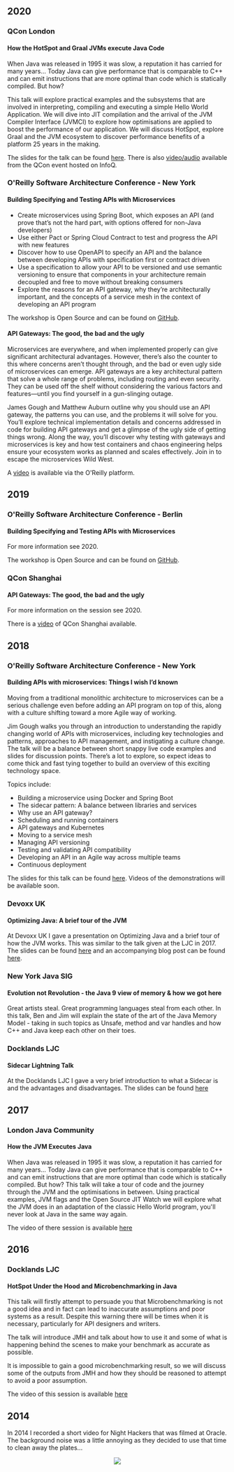 ## 2020

### QCon London
#### How the HotSpot and Graal JVMs execute Java Code

When Java was released in 1995 it was slow, a reputation it has carried for many years… 
Today Java can give performance that is comparable to C++ and can emit instructions that are more optimal than code which is statically compiled. But how?  

This talk will explore practical examples and the subsystems that are involved in interpreting, compiling and executing a simple Hello World Application. 
We will dive into JIT compilation and the arrival of the JVM Compiler Interface (JVMCI) to explore how optimisations are applied to boost the performance of our application. 
We will discuss HotSpot, explore Graal and the JVM ecosystem to discover performance benefits of a platform 25 years in the making.

The slides for the talk can be found [here](/assets/slide-decks/graal-compiler-java-printable.pdf).
There is also [video/audio](https://www.infoq.com/presentations/hotspot-graalvm-code-execution) available from the QCon event hosted on InfoQ. 

### O'Reilly Software Architecture Conference - New York
#### Building Specifying and Testing APIs with Microservices 

* Create microservices using Spring Boot, which exposes an API (and prove that’s not the hard part, with options offered for non-Java developers)
* Use either Pact or Spring Cloud Contract to test and progress the API with new features
* Discover how to use OpenAPI to specify an API and the balance between developing APIs with specification first or contract driven
* Use a specification to allow your API to be versioned and use semantic versioning to ensure that components in your architecture remain decoupled and free to move without breaking consumers
* Explore the reasons for an API gateway, why they’re architecturally important, and the concepts of a service mesh in the context of developing an API program

The workshop is Open Source and can be found on [GitHub](https://github.com/jpgough/api-workshop).

#### API Gateways: The good, the bad and the ugly

Microservices are everywhere, and when implemented properly can give significant architectural advantages. 
However, there’s also the counter to this where concerns aren’t thought through, and the bad or even ugly side of microservices can emerge. 
API gateways are a key architectural pattern that solve a whole range of problems, including routing and even security. 
They can be used off the shelf without considering the various factors and features—until you find yourself in a gun-slinging outage.

James Gough and Matthew Auburn outline why you should use an API gateway, the patterns you can use, and the problems it will solve for you. 
You’ll explore technical implementation details and concerns addressed in code for building API gateways and get a glimpse of the ugly side of getting things wrong. 
Along the way, you’ll discover why testing with gateways and microservices is key and how test containers and chaos engineering helps ensure your ecosystem works as planned and scales effectively. 
Join in to escape the microservices Wild West.

A [video](https://learning.oreilly.com/videos/oreilly-software-architecture/0636920333777/0636920333777-video329463) is available via the O'Reilly platform. 

## 2019

### O'Reilly Software Architecture Conference - Berlin
#### Building Specifying and Testing APIs with Microservices 

For more information see 2020.

The workshop is Open Source and can be found on [GitHub](https://github.com/jpgough/api-workshop).

### QCon Shanghai
#### API Gateways: The good, the bad and the ugly

For more information on the session see 2020.

There is a [video](https://www.youtube.com/watch?v=SuXfTm2xVPA) of QCon Shanghai available.

## 2018

### O'Reilly Software Architecture Conference - New York
#### Building APIs with microservices: Things I wish I’d known

Moving from a traditional monolithic architecture to microservices can be a serious challenge even before adding an API program on top of this, along with a culture shifting toward a more Agile way of working.

Jim Gough walks you through an introduction to understanding the rapidly changing world of APIs with microservices, including key technologies and patterns, approaches to API management, and instigating a culture change. 
The talk will be a balance between short snappy live code examples and slides for discussion points. 
There’s a lot to explore, so expect ideas to come thick and fast tying together to build an overview of this exciting technology space.

Topics include:

* Building a microservice using Docker and Spring Boot
* The sidecar pattern: A balance between libraries and services
* Why use an API gateway?
* Scheduling and running containers
* API gateways and Kubernetes
* Moving to a service mesh
* Managing API versioning
* Testing and validating API compatibility
* Developing an API in an Agile way across multiple teams
* Continuous deployment

The slides for this talk can be found [here](assets/slide-decks/api-microservices.pdf).
Videos of the demonstrations will be available soon.

### Devoxx UK
#### Optimizing Java: A brief tour of the JVM

At Devoxx UK I gave a presentation on Optimizing Java and a brief tour of how the JVM works. 
This was similar to the talk given at the LJC in 2017.
The slides can be found [here](/assets/slide-decks/optimizing-java.pdf) and an accompanying blog post can be found [here](/blog/2018/05/11/optimizing-java).


### New York Java SIG
#### Evolution not Revolution - the Java 9 view of memory & how we got here

Great artists steal. Great programming languages steal from each other. 
In this talk, Ben and Jim will explain the state of the art of the Java Memory Model - taking in such topics as Unsafe, method and var handles and how C++ and Java keep each other on their toes.


### Docklands LJC
#### Sidecar Lightning Talk

At the Docklands LJC I gave a very brief introduction to what a Sidecar is and the advantages and disadvantages.
The slides can be found [here](/assets/slide-decks/sidecar.pdf)

## 2017

### London Java Community
#### How the JVM Executes Java

When Java was released in 1995 it was slow, a reputation it has carried for many years... 
Today Java can give performance that is comparable to C++ and can emit instructions that are more optimal than code which is statically compiled. 
But how? This talk will take a tour of code and the journey through the JVM and the optimisations in between. 
Using practical examples, JVM flags and the Open Source JIT Watch we will explore what the JVM does in an adaptation of the classic Hello World program, 
you'll never look at Java in the same way again.

The video of there session is available [here](https://skillsmatter.com/skillscasts/10565-how-the-jvm-executes-java#video)

## 2016

### Docklands LJC
#### HotSpot Under the Hood and Microbenchmarking in Java

This talk will firstly attempt to persuade you that Microbenchmarking is not a good idea and in fact can lead to inaccurate 
assumptions and poor systems as a result. 
Despite this warning there will be times when it is necessary, particularly for API designers and writers.

The talk will introduce JMH and talk about how to use it and some of what is happening behind the scenes to make your 
benchmark as accurate as possible.

It is impossible to gain a good microbenchmarking result, so we will discuss some of the outputs from JMH and how 
they should be reasoned to attempt to avoid a poor assumption.

The video of this session is available [here](https://www.youtube.com/watch?v=Sdara8XLEfc)

## 2014 

In 2014 I recorded a short video for Night Hackers that was filmed at Oracle. 
The background noise was a little annoying as they decided to use that time to clean away the plates... 

<div align="center">
  <a href="https://www.youtube.com/watch?v=OIg9lNpMJew"><img src="https://img.youtube.com/vi/OIg9lNpMJew/0.jpg"></a>
</div>
